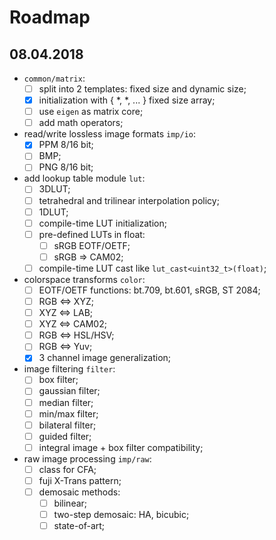 # Roadmap

## 08.04.2018

* `common/matrix`:      
    - [ ] split into 2 templates: fixed size and dynamic size;  
    - [x] initialization with { *, *, ... } fixed size array;
    - [ ] use `eigen` as matrix core;
    - [ ] add math operators;

* read/write lossless image formats `imp/io`:
	- [x] PPM 8/16 bit;
	- [ ] BMP;
	- [ ] PNG 8/16 bit;
    
* add lookup table module `lut`:  
	- [ ] 3DLUT;
	- [ ] tetrahedral and trilinear interpolation policy;
	- [ ] 1DLUT;
	- [ ] compile-time LUT initialization;
	- [ ] pre-defined LUTs in float:
		- [ ] sRGB EOTF/OETF;
		- [ ] sRGB => CAM02;
	- [ ] compile-time LUT cast like `lut_cast<uint32_t>(float)`;
	
* colorspace transforms `color`:
	- [ ] EOTF/OETF functions: bt.709, bt.601, sRGB, ST 2084;
	- [ ] RGB <=> XYZ;
	- [ ] XYZ <=> LAB;
	- [ ] XYZ <=> CAM02;
	- [ ] RGB <=> HSL/HSV;
	- [ ] RGB <=> Yuv;	
	- [x] 3 channel image generalization;

* image filtering `filter`:
	- [ ] box filter;
	- [ ] gaussian filter;
	- [ ] median filter;
	- [ ] min/max filter;
	- [ ] bilateral filter;
	- [ ] guided filter;
	- [ ] integral image + box filter compatibility;
	
* raw image processing `imp/raw`:
	- [ ] class for CFA;
	- [ ] fuji X-Trans pattern;
	- [ ] demosaic methods:
		- [ ] bilinear;
		- [ ] two-step demosaic: HA, bicubic;
		- [ ] state-of-art;